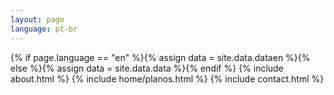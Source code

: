```yaml
---
layout: page
language: pt-br
---
```

{% if page.language == "en" %}{% assign data = site.data.dataen %}{% else %}{% assign data = site.data.data %}{% endif %} 
{% include about.html %}
{% include home/planos.html %}
{% include contact.html %}		